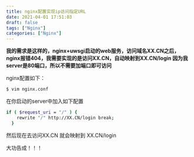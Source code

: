 ```yaml
---
title: nginx配置实现ip访问指定URL
date: 2021-04-01 17:51:03
draft: false
tags: ["Nginx"]
categories: ["Nginx"]
---
```


**我的需求是这样的，nginx+uwsgi启动的web服务，访问域名XX.CN之后，nginx报错404，我需要实现的是访问XX.CN，自动映射到XX.CN/login 因为我server是80端口，所以不需要加端口即可访问**

nginx配置如下：

```bash
$ vim nginx.conf
```


在你启动的server中加入如下配置

```bash
if ( $request_uri = "/" ) {
    rewrite "/" http://XX.CN/login break;
  }
```


然后现在去访问XX.CN 就会映射到 XX.CN/login 


大功告成！！！

